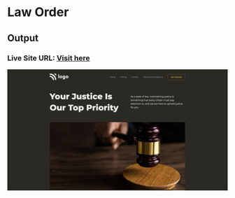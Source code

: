 # Law Order

## Output


### Live Site URL: [Visit here ](https://law-order-141146.netlify.app/)



![output](Output.png)